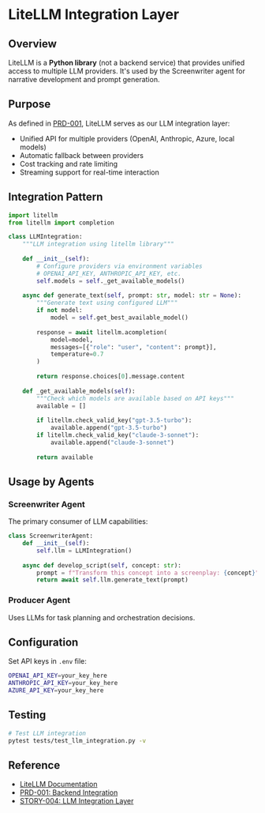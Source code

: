 # LiteLLM Integration Layer

## Overview

LiteLLM is a **Python library** (not a backend service) that provides unified access to multiple LLM providers. It's used by the Screenwriter agent for narrative development and prompt generation.

## Purpose

As defined in [PRD-001](/.bmad-core/prds/PRD-001-backend-integration-service-layer.md), LiteLLM serves as our LLM integration layer:
- Unified API for multiple providers (OpenAI, Anthropic, Azure, local models)
- Automatic fallback between providers
- Cost tracking and rate limiting
- Streaming support for real-time interaction

## Integration Pattern

```python
import litellm
from litellm import completion

class LLMIntegration:
    """LLM integration using litellm library"""
    
    def __init__(self):
        # Configure providers via environment variables
        # OPENAI_API_KEY, ANTHROPIC_API_KEY, etc.
        self.models = self._get_available_models()
    
    async def generate_text(self, prompt: str, model: str = None):
        """Generate text using configured LLM"""
        if not model:
            model = self.get_best_available_model()
            
        response = await litellm.acompletion(
            model=model,
            messages=[{"role": "user", "content": prompt}],
            temperature=0.7
        )
        
        return response.choices[0].message.content
    
    def _get_available_models(self):
        """Check which models are available based on API keys"""
        available = []
        
        if litellm.check_valid_key("gpt-3.5-turbo"):
            available.append("gpt-3.5-turbo")
        if litellm.check_valid_key("claude-3-sonnet"):
            available.append("claude-3-sonnet")
            
        return available
```

## Usage by Agents

### Screenwriter Agent
The primary consumer of LLM capabilities:
```python
class ScreenwriterAgent:
    def __init__(self):
        self.llm = LLMIntegration()
    
    async def develop_script(self, concept: str):
        prompt = f"Transform this concept into a screenplay: {concept}"
        return await self.llm.generate_text(prompt)
```

### Producer Agent
Uses LLMs for task planning and orchestration decisions.

## Configuration

Set API keys in `.env` file:
```bash
OPENAI_API_KEY=your_key_here
ANTHROPIC_API_KEY=your_key_here
AZURE_API_KEY=your_key_here
```

## Testing

```bash
# Test LLM integration
pytest tests/test_llm_integration.py -v
```

## Reference
- [LiteLLM Documentation](https://docs.litellm.ai/)
- [PRD-001: Backend Integration](/.bmad-core/prds/PRD-001-backend-integration-service-layer.md)
- [STORY-004: LLM Integration Layer](/.bmad-core/stories/EPIC-001-backend-service-connectivity/STORY-004-llm-integration-layer.md)